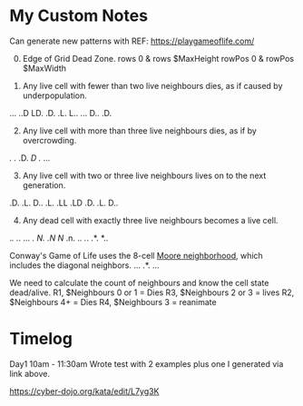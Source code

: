 # My Custom Notes

Can generate new patterns with REF: https://playgameoflife.com/

0. Edge of Grid Dead Zone.
rows 0 & rows $MaxHeight
rowPos 0 & rowPos $MaxWidth

1. Any live cell with fewer than two live neighbours dies, as if caused by underpopulation.

...     ..D     LD.
.D.     .L.     L..
...     D..     .D.

2. Any live cell with more than three live neighbours dies, as if by overcrowding.

*.*     *.*
.D.     *D*
*.*     ...

3. Any live cell with two or three live neighbours lives on to the next generation.

.D.     .L.     D..
.L.     .LL     .LD
.D.     .L.     D..

4. Any dead cell with exactly three live neighbours becomes a live cell.

.*.     .*.     ...     *.*
*N.     .N*     *N*     .n.
.*.     .*.     .*.     *..

Conway's Game of Life uses the 8-cell [Moore neighborhood](https://en.wikipedia.org/wiki/Moore_neighborhood), which includes the diagonal neighbors. 
...
.*.
...

We need to calculate the count of neighbours and know the cell state dead/alive.
R1, $Neighbours 0 or 1 = Dies
R3, $Neighbours 2 or 3 = lives
R2, $Neighbours 4+ = Dies
R4, $Neighbours 3 = reanimate

# Timelog
Day1 10am - 11:30am Wrote test with 2 examples plus one I generated via link above.


https://cyber-dojo.org/kata/edit/L7yg3K